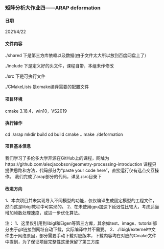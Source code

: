 ### 矩阵分析大作业四——ARAP deformation

#### 日期

2021/4/22

#### 文件内容

./shared 下是第三方库依赖以及数据(由于文件太大所以放到百度网盘上了)

./include 下是定义好的头文件，课程自带，本组未作修改

./src 下是可执行文件

./CMakeLists 是cmake编译需要的配置文件

#### 项目环境

cmake 3.18.4，win10，VS2019

#### 执行操作

cd ./arap
mkdir build
cd build
cmake ..
make
./deformation

#### 项目基本信息

我们学习了多伦多大学开源在GitHub上的课程，网址为https://github.com/alecjacobson/geometry-processing-introduction
课程只提供思路和方法，代码部分为“paste your code here”，直接运行仅有选点交互操作。
我们完成了arap部分的代码，详见./src目录下

#### 改进方向

1、本次项目并未实现导入不同模型的功能，仅仅编译生成固定模型的工程文件，然而这是libigl教程中可实现的。
2、在未使用gpu加速下延迟性比较大，考虑适当增加帧数处理速度，或进一步优化算法。


注：
1、这里仅引用到libigl和Eigen等第三方库，其余如test、image、tutorial部分由于git链接到网址自动下载，实际编译中并不需要。
2、./libigl/externel中文件由于网络原因，部分需要手动下载对应版本，下载内容均在对应的Cmake文件中提到，为了保证项目完整性这里保留了第三方库
